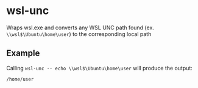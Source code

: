# wsl-unc

Wraps wsl.exe and converts any WSL UNC path found (ex. `\\wsl$\Ubuntu\home\user`) to the corresponding local path

## Example

Calling `wsl-unc -- echo \\wsl$\Ubuntu\home\user` will produce the output:

```
/home/user
```
